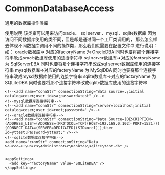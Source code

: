 CommonDatabaseAccess
====================

通用的数据库操作类库


使用说明
该类库可以用来访问oracle、 sql server 、mysql、sqlite数据库
因为访问不同数据库使用的类不同，但是却是通过同一个工厂类调用的，
那么怎么样去体现不同数据库调用不同的操作类，那么我们就需要在配置文件中
进行说明：如：
oracle数据库=> 对应的factoryName 为 OracleDBA 同时也要将那个连接字符串改成oracle数据库使用的连接字符串
sql server数据库=>对应的factoryName 为 SqlServerDBA 同时也要将那个连接字符串改成sql server数据库使用的连接字符串
mysql数据库=>对应的factoryName 为 MySqlDBA 同时也要将那个连接字符串改成mysql数据库使用的连接字符串
sqlite数据库=>对应的factoryName 为 SQLiteDBA 同时也要将那个连接字符串改成sqlite数据库使用的连接字符串

<!--sql server数据库连接-->
    <!--<add name="connStr" connectionString="data source=.;initial catalog=cosen;user id=sa;password=test" />-->
    <!--mysql数据库连接字符串-->
    <!--<add name="connStr" connectionString="server=localhost;initial catalog=cosen;user id=root;password=" />-->
    <!--oracle数据库连接字符串-->
    <!--<add name="connStr" connectionString="Data Source=(DESCRIPTION=(ADDRESS_LIST=(ADDRESS=(PROTOCOL=TCP)(HOST=192.168.0.102)(PORT=1521)))(CONNECT_DATA=(SERVER=DEDICATED)(SID=orcl)));User Id=yttest;Password=yttest;" />-->
    <!--sqlite数据库连接字符串-->
    <add name="connStr" connectionString="Data Source=C:\Users\Administrator\Desktop\sqlite\test.db" />
    
    
    <appSettings>
      <add key="factoryName" value="SQLiteDBA" />
    </appSettings>
